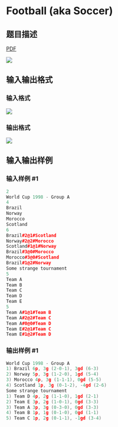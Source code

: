 # Football (aka Soccer)

## 题目描述

[problemUrl]: https://uva.onlinejudge.org/index.php?option=com_onlinejudge&Itemid=8&category=13&page=show_problem&problem=1135

[PDF](https://uva.onlinejudge.org/external/101/p10194.pdf)

![](https://cdn.luogu.com.cn/upload/vjudge_pic/UVA10194/b44653a2dabae08c9d211c9baa86ff6ba4d5c028.png)

## 输入输出格式

### 输入格式

![](https://cdn.luogu.com.cn/upload/vjudge_pic/UVA10194/f1bfcbb7eb89470c69afa4d5636c702ce915f999.png)

### 输出格式

![](https://cdn.luogu.com.cn/upload/vjudge_pic/UVA10194/00b332004935331df40396c5b1227ce0051139fa.png)

## 输入输出样例

### 输入样例 #1

```cpp
2
World Cup 1998 - Group A
4
Brazil
Norway
Morocco
Scotland
6
Brazil#2@1#Scotland
Norway#2@2#Morocco
Scotland#1@1#Norway
Brazil#3@0#Morocco
Morocco#3@0#Scotland
Brazil#1@2#Norway
Some strange tournament
5
Team A
Team B
Team C
Team D
Team E
5
Team A#1@1#Team B
Team A#2@2#Team C
Team A#0@0#Team D
Team E#2@1#Team C
Team E#1@2#Team D
```


### 输出样例 #1

```cpp
World Cup 1998 - Group A
1) Brazil 6p, 3g (2-0-1), 3gd (6-3)
2) Norway 5p, 3g (1-2-0), 1gd (5-4)
3) Morocco 4p, 3g (1-1-1), 0gd (5-5)
4) Scotland 1p, 3g (0-1-2), -4gd (2-6)
Some strange tournament
1) Team D 4p, 2g (1-1-0), 1gd (2-1)
2) Team E 3p, 2g (1-0-1), 0gd (3-3)
3) Team A 3p, 3g (0-3-0), 0gd (3-3)
4) Team B 1p, 1g (0-1-0), 0gd (1-1)
5) Team C 1p, 2g (0-1-1), -1gd (3-4)
```


